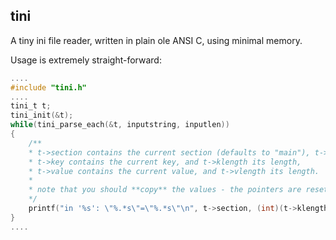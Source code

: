 ## tini

A tiny ini file reader, written in plain ole ANSI C, using minimal memory.

Usage is extremely straight-forward:

```C
....
#include "tini.h"
....
tini_t t;
tini_init(&t);
while(tini_parse_each(&t, inputstring, inputlen))
{
    /**
    * t->section contains the current section (defaults to "main"), t->slength its length,
    * t->key contains the current key, and t->klength its length,
    * t->value contains the current value, and t->vlength its length.
    *
    * note that you should **copy** the values - the pointers are reset with each loop.
    */
    printf("in '%s': \"%.*s\"=\"%.*s\"\n", t->section, (int)(t->klength), t->key, (int)(t->vlength), t->value);
}
....
```